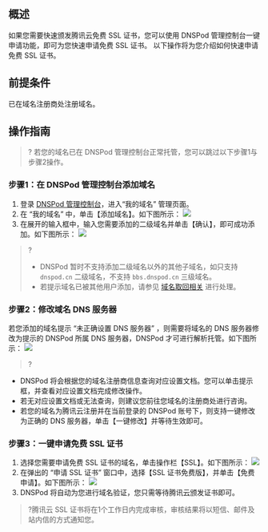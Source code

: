 
## 概述
如果您需要快速颁发腾讯云免费 SSL 证书，您可以使用 DNSPod 管理控制台一键申请功能，即可为您快速申请免费 SSL 证书。
以下操作将为您介绍如何快速申请免费 SSL 证书。


## 前提条件
已在域名注册商处注册域名。


## 操作指南
>? 若您的域名已在 DNSPod 管理控制台正常托管，您可以跳过以下步骤1与步骤2操作。
### 步骤1：在 DNSPod 管理控制台添加域名
1. 登录 [DNSPod 管理控制台](https://console.dnspod.cn/dns/list)，进入“我的域名” 管理页面。
2. 在 “我的域名” 中，单击【添加域名】。如下图所示：
![](https://main.qcloudimg.com/raw/c3eea59261818251450d8a51eeded0c8.png)
3. 在展开的输入框中，输入您需要添加的二级域名并单击【确认】，即可成功添加。如下图所示：
![](https://main.qcloudimg.com/raw/9126b3a41a4599aa30ac9aa53001e217.png)

>?
>-  DNSPod 暂时不支持添加二级域名以外的其他子域名，如只支持 `dnspod.cn` 二级域名，不支持 `bbs.dnspod.cn` 三级域名。
>- 若提示域名已被其他用户添加，请参见 [域名取回相关](https://docs.dnspod.cn/dns/5f4889498ae73e11c5b01c12/) 进行处理。

### 步骤2：修改域名 DNS 服务器
若您添加的域名提示 “未正确设置 DNS 服务器” ，则需要将域名的 DNS 服务器修改为提示的 DNSPod 所属 DNS 服务器，DNSPod 才可进行解析托管。如下图所示：
![](https://main.qcloudimg.com/raw/f6880caf3bb7ec3688ff9ae91dcef95d.png)
>?
- DNSPod 将会根据您的域名注册商信息查询对应设置文档。您可以单击提示框，并查看对应设置文档完成修改操作。
- 若无对应设置文档或无法查询，则建议您前往您域名的注册商处进行咨询。
- 若您的域名为腾讯云注册并在当前登录的 DNSPod 账号下，则支持一键修改为正确的 DNS 服务器，单击【一键修改】并等待生效即可。

### 步骤3：一键申请免费 SSL 证书
1. 选择您需要申请免费 SSL 证书的域名，单击操作栏【SSL】。如下图所示：
![](https://main.qcloudimg.com/raw/d253642370ab51dd303a309aa263ff5b.png)
2. 在弹出的 “申请 SSL 证书” 窗口中，选择【SSL 证书免费版】，并单击【免费申请】。如下图所示：
![](https://main.qcloudimg.com/raw/c83438a81a66316cd2e73391234a8c4e.png)
3. DNSPod 将自动为您进行域名验证，您只需等待腾讯云颁发证书即可。

>?腾讯云 SSL 证书将在1个工作日内完成审核，审核结果将以短信、邮件及站内信的方式通知您。
